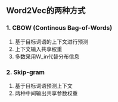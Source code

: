 ## Word2Vec的两种方式

### 1. CBOW (Continous Bag-of-Words)
1) 基于目标词语的上下文进行预测
2) 上下文输入共享权重
3) 多数采用W_in代替分布信息


### 2. Skip-gram 
1) 基于目标词语预测上下文
2) 两种中间输出共享参数权重